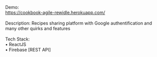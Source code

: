 Demo:<br/>
https://cookbook-agile-rewidle.herokuapp.com/
<br/><br/>
Description: Recipes sharing platform with Google authentification and many other quirks and features
<br/><br/>
Tech Stack:<br/>
  • ReactJS<br/>
  • Firebase [REST API]
